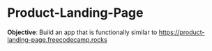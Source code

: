 # Product-Landing-Page

**Objective**: Build an app that is functionally similar to https://product-landing-page.freecodecamp.rocks